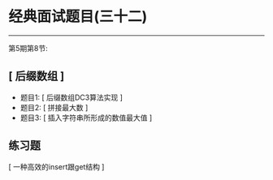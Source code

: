 # 经典面试题目(三十二)


---

第5期第8节:

## [ 后缀数组 ]

- 题目1: [ 后缀数组DC3算法实现 ]  
- 题目2: [ 拼接最大数 ]  
- 题目3: [ 插入字符串所形成的数值最大值 ]  

## 练习题

[ 一种高效的insert跟get结构 ]